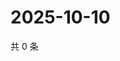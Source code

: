 # 2025-10-10

共 0 条

<!-- BEGIN ZHIHUVIDEO -->
<!-- 最后更新时间 Fri Oct 10 2025 14:17:37 GMT+0800 (China Standard Time) -->

<!-- END ZHIHUVIDEO -->
